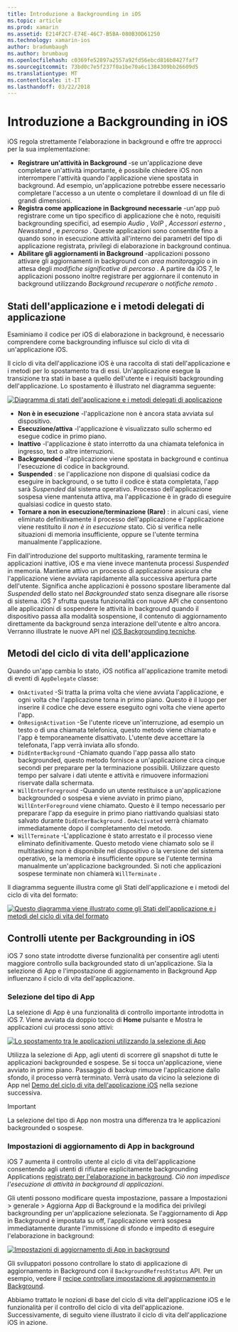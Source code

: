 ```yaml
---
title: Introduzione a Backgrounding in iOS
ms.topic: article
ms.prod: xamarin
ms.assetid: E214F2C7-E74E-46C7-B5BA-080B30D61250
ms.technology: xamarin-ios
author: bradumbaugh
ms.author: brumbaug
ms.openlocfilehash: c0369fe52897a2557a92fd56ebcd816b8427faf7
ms.sourcegitcommit: 73bd0c7e5f237f0a1be70a6c1384309bb26609d5
ms.translationtype: MT
ms.contentlocale: it-IT
ms.lasthandoff: 03/22/2018
---
```

# <a name="introduction-to-backgrounding-in-ios"></a>Introduzione a Backgrounding in iOS

iOS regola strettamente l'elaborazione in background e offre tre approcci per la sua implementazione:

-  **Registrare un'attività in Background** -se un'applicazione deve completare un'attività importante, è possibile chiedere iOS non interrompere l'attività quando l'applicazione viene spostata in background. Ad esempio, un'applicazione potrebbe essere necessario completare l'accesso a un utente o completare il download di un file di grandi dimensioni.
-  **Registra come applicazione in Background necessarie** -un'app può registrare come un tipo specifico di applicazione che è noto, requisiti backgrounding specifici, ad esempio *Audio* , *VoIP* ,  *Accessori esterno* , *Newsstand* , e *percorso* . Queste applicazioni sono consentite fino a quando sono in esecuzione attività all'interno dei parametri del tipo di applicazione registrata, privilegi di elaborazione in background continua.
-  **Abilitare gli aggiornamenti in Background** -applicazioni possono attivare gli aggiornamenti in background con *area monitoraggio* o in attesa degli *modifiche significative di percorso* . A partire da iOS 7, le applicazioni possono inoltre registrare per aggiornare il contenuto in background utilizzando *Background recuperare* o *notifiche remoto* .


## <a name="application-states-and-application-delegate-methods"></a>Stati dell'applicazione e i metodi delegati di applicazione

Esaminiamo il codice per iOS di elaborazione in background, è necessario comprendere come backgrounding influisce sul ciclo di vita di un'applicazione iOS.

Il ciclo di vita dell'applicazione iOS è una raccolta di stati dell'applicazione e i metodi per lo spostamento tra di essi. Un'applicazione esegue la transizione tra stati in base a quello dell'utente e i requisiti backgrounding dell'applicazione. Lo spostamento è illustrato nel diagramma seguente:

 [![](introduction-to-backgrounding-in-ios-images/applicationlifecycle-.png "Diagramma di stati dell'applicazione e i metodi delegati di applicazione")](introduction-to-backgrounding-in-ios-images/applicationlifecycle-.png#lightbox)

-  **Non è in esecuzione** -l'applicazione non è ancora stata avviata sul dispositivo.
-  **Esecuzione/attiva** -l'applicazione è visualizzato sullo schermo ed esegue codice in primo piano.
-  **Inattivo** -l'applicazione è stato interrotto da una chiamata telefonica in ingresso, text o altre interruzioni.
-  **Backgrounded** -l'applicazione viene spostata in background e continua l'esecuzione di codice in background.
-  **Suspended** : se l'applicazione non dispone di qualsiasi codice da eseguire in background, o se tutto il codice è stata completata, l'app sarà *Suspended* dal sistema operativo. Processo dell'applicazione sospesa viene mantenuta attiva, ma l'applicazione è in grado di eseguire qualsiasi codice in questo stato.
-  **Tornare a non in esecuzione/terminazione (Rare)** : in alcuni casi, viene eliminato definitivamente il processo dell'applicazione e l'applicazione viene restituito il *non è in esecuzione* stato. Ciò si verifica nelle situazioni di memoria insufficiente, oppure se l'utente termina manualmente l'applicazione.


Fin dall'introduzione del supporto multitasking, raramente termina le applicazioni inattive, iOS e ma viene invece mantenuta processi *Suspended* in memoria. Mantiene attivo un processo di applicazione assicura che l'applicazione viene avviata rapidamente alla successiva apertura parte dell'utente. Significa anche applicazioni è possono spostare liberamente dal *Suspended* dello stato nel *Backgrounded* stato senza disegnare alle risorse di sistema. iOS 7 sfrutta questa funzionalità con nuove API che consentono alle applicazioni di sospendere le attività in background quando il dispositivo passa alla modalità sospensione, il contenuto di aggiornamento direttamente da background senza interazione dell'utente e altro ancora. Verranno illustrate le nuove API nel [iOS Backgrounding tecniche](~/ios/app-fundamentals/backgrounding/ios-backgrounding-techniques/index.md).

## <a name="application-lifecycle-methods"></a>Metodi del ciclo di vita dell'applicazione

Quando un'app cambia lo stato, iOS notifica all'applicazione tramite metodi di eventi di `AppDelegate` classe:

-  `OnActivated` -Si tratta la prima volta che viene avviata l'applicazione, e ogni volta che l'applicazione torna in primo piano. Questo è il luogo per inserire il codice che deve essere eseguito ogni volta che viene aperto l'app.
-  `OnResignActivation` -Se l'utente riceve un'interruzione, ad esempio un testo o di una chiamata telefonica, questo metodo viene chiamato e l'app è temporaneamente disattivato. L'utente deve accettare la telefonata, l'app verrà inviata allo sfondo.
-  `DidEnterBackground` -Chiamato quando l'app passa allo stato backgrounded, questo metodo fornisce a un'applicazione circa cinque secondi per preparare per la terminazione possibili. Utilizzare questo tempo per salvare i dati utente e attività e rimuovere informazioni riservate dalla schermata.
-  `WillEnterForeground` -Quando un utente restituisce a un'applicazione backgrounded o sospesa e viene avviato in primo piano, `WillEnterForeground` viene chiamato. Questo è il tempo necessario per preparare l'app da eseguire in primo piano riattivando qualsiasi stato salvato durante `DidEnterBackground` .  `OnActivated` verrà chiamato immediatamente dopo il completamento del metodo.
-  `WillTerminate` -L'applicazione è stato arrestato e il processo viene eliminato definitivamente. Questo metodo viene chiamato solo se il multitasking non è disponibile nel dispositivo o la versione del sistema operativo, se la memoria è insufficiente oppure se l'utente termina manualmente un'applicazione backgrounded. Si noti che applicazioni sospese terminate non chiamerà `WillTerminate` .


Il diagramma seguente illustra come gli Stati dell'applicazione e i metodi del ciclo di vita del formato:

 [![](introduction-to-backgrounding-in-ios-images/image2.png "Questo diagramma viene illustrato come gli Stati dell'applicazione e i metodi del ciclo di vita del formato")](introduction-to-backgrounding-in-ios-images/image2.png#lightbox)

## <a name="user-controls-for-backgrounding-in-ios"></a>Controlli utente per Backgrounding in iOS

iOS 7 sono state introdotte diverse funzionalità per consentire agli utenti maggiore controllo sulla backgrounded stato di un'applicazione. Sia la selezione di App e l'impostazione di aggiornamento in Background App influenzano il ciclo di vita dell'applicazione.

### <a name="app-switcher"></a>Selezione del tipo di App

La selezione di App è una funzionalità di controllo importante introdotta in iOS 7. Viene avviata da doppio tocco di **Home** pulsante e Mostra le applicazioni cui processi sono attivi:

 [![](introduction-to-backgrounding-in-ios-images/app-switcher-.png "Lo spostamento tra le applicazioni utilizzando la selezione di App")](introduction-to-backgrounding-in-ios-images/app-switcher-.png#lightbox)

Utilizza la selezione di App, agli utenti di scorrere gli snapshot di tutte le applicazioni backgrounded e sospese. Se si tocca un'applicazione, viene avviato in primo piano. Passaggio di backup rimuove l'applicazione dallo sfondo, il processo verrà terminato. Verrà usato da vicino la selezione di App nel [Demo del ciclo di vita dell'applicazione iOS](~/ios/app-fundamentals/backgrounding/application-lifecycle-demo.md) nella sezione successiva.

> [!IMPORTANT]
> La selezione del tipo di App non mostra una differenza tra le applicazioni backgrounded o sospese.



### <a name="background-app-refresh-settings"></a>Impostazioni di aggiornamento di App in background

iOS 7 aumenta il controllo utente al ciclo di vita dell'applicazione consentendo agli utenti di rifiutare esplicitamente backgrounding Applications [registrato per l'elaborazione in background](~/ios/app-fundamentals/backgrounding/ios-backgrounding-techniques/registering-applications-to-run-in-background.md). *Ciò non impedisce l'esecuzione di attività in background di applicazioni*.

Gli utenti possono modificare questa impostazione, passare a <span class="uiitem">Impostazioni > generale > Aggiorna App di Background</span> e la modifica dei privilegi backgrounding per un'applicazione selezionata. Se l'aggiornamento di App in Background è impostata su off, l'applicazione verrà sospesa immediatamente durante l'immissione di sfondo e impedito di eseguire l'elaborazione in background:

 [![](introduction-to-backgrounding-in-ios-images/settings-.png "Impostazioni di aggiornamento di App in background")](introduction-to-backgrounding-in-ios-images/settings-.png#lightbox)

Gli sviluppatori possono controllare lo stato di applicazione di aggiornamento in Background con il `BackgroundRefreshStatus` API. Per un esempio, vedere il [recipe controllare impostazione di aggiornamento in Background](https://developer.xamarin.com/recipes/ios/multitasking/check_background_refresh_setting/).

Abbiamo trattato le nozioni di base del ciclo di vita dell'applicazione iOS e le funzionalità per il controllo del ciclo di vita dell'applicazione. Successivamente, di seguito viene illustrato il ciclo di vita dell'applicazione iOS in azione.

